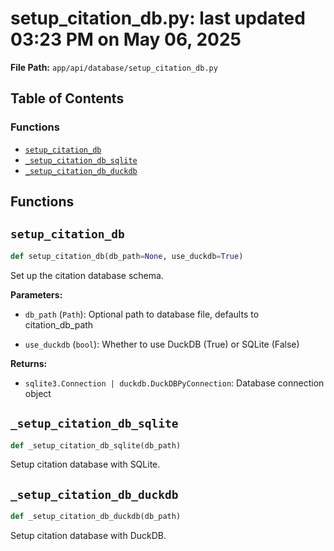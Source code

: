 # setup_citation_db.py: last updated 03:23 PM on May 06, 2025

**File Path:** `app/api/database/setup_citation_db.py`

## Table of Contents

### Functions

- [`setup_citation_db`](#setup_citation_db)
- [`_setup_citation_db_sqlite`](#_setup_citation_db_sqlite)
- [`_setup_citation_db_duckdb`](#_setup_citation_db_duckdb)

## Functions

## `setup_citation_db`

```python
def setup_citation_db(db_path=None, use_duckdb=True)
```

Set up the citation database schema.

**Parameters:**

- `db_path` (`Path`): Optional path to database file, defaults to citation_db_path

- `use_duckdb` (`bool`): Whether to use DuckDB (True) or SQLite (False)

**Returns:**

- `sqlite3.Connection | duckdb.DuckDBPyConnection`: Database connection object

## `_setup_citation_db_sqlite`

```python
def _setup_citation_db_sqlite(db_path)
```

Setup citation database with SQLite.

## `_setup_citation_db_duckdb`

```python
def _setup_citation_db_duckdb(db_path)
```

Setup citation database with DuckDB.
